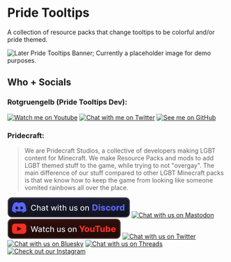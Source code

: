 # Pride Tooltips

A collection of resource packs that change tooltips to be colorful and/or pride themed.

![Later Pride Tooltips Banner; Currently a placeholder image for demo purposes.](https://files.rotgruengelb.net/api/shares/pictures-from-nature/files/ef1ede25-992b-419e-9edc-18ee46087768?download=false)

## Who + Socials

### Rotgruengelb (Pride Tooltips Dev):

[![Watch me on Youtube](https://cdn.jsdelivr.net/npm/@intergrav/devins-badges@3/assets/compact/social/youtube-singular_46h.png)](https://youtube.com/rotgruengelb)
[![Chat with me on Twitter](https://cdn.jsdelivr.net/npm/@intergrav/devins-badges@3/assets/compact/social/twitter-singular_46h.png)](https://x.com/rotgruengelblab)
[![See me on GitHub](https://cdn.jsdelivr.net/npm/@intergrav/devins-badges@3/assets/compact/social/github-singular_46h.png)](https://github.com/rotgruengelb)


### Pridecraft:
> We are Pridecraft Studios, a collective of developers making LGBT content for Minecraft.
We make Resource Packs and mods to add LGBT themed stuff to the game, while trying to not "overgay". The main difference of our stuff compared to other LGBT Minecraft packs is that we know how to keep the game from looking like someone vomited rainbows all over the place.
> 
[![Join our Discord](https://raw.githubusercontent.com/intergrav/devins-badges/v3/assets/compact/social/discord-plural_46h.png)](https://discord.pridecraft.gay)
[![Chat with us on Mastodon](https://raw.githubusercontent.com/intergrav/devins-badges/v3/assets/compact/social/mastodon-plural_46h.png)](https://tech.lgbt/@pridecraft)
[![Watch us on Youtube](https://raw.githubusercontent.com/intergrav/devins-badges/v3/assets/compact/social/youtube-plural_46h.png)](https://youtube.com/@pridecraftstudios)
[![Chat with us on Twitter](https://raw.githubusercontent.com/intergrav/devins-badges/v3/assets/compact/social/twitter-plural_46h.png)](https://x.com/pridecraftreal)
[![Chat with us on Bluesky](https://badger-api-staging.worldwidepixel.ca/compact?gradientStart=00A5E4&gradientEnd=0076B1&lineOne=Chat%20with%20us%20on&lineTwo=Bluesky&colourOne=FFFFFF&colourTwo=FFFFFF&iconUrl=https://raw.githubusercontent.com/OzzyCzech/bluesky-icon/main/dist/bluesky-icon.white.png)](https://bsky.app/profile/pridecraft.gay)
[![Chat with us on Threads](https://badger-api-staging.worldwidepixel.ca/compact?gradientStart=1B1B1B&gradientEnd=000000&lineOne=Chat%20with%20us%20on&lineTwo=Threads&colourOne=FFFFFF&colourTwo=FFFFFF&iconUrl=https://engineering.fb.com/wp-content/uploads/2024/01/threads-app-icon.png)](https://threads.net/@pridecraftstudios) [![Check out our Instagram](https://badger-api-staging.worldwidepixel.ca/compact?gradientStart=BA5353&gradientEnd=61003D&lineOne=Check%20out%20our&lineTwo=Instagram&colourOne=FFFFFF&colourTwo=FFF&iconUrl=https://uxwing.com/wp-content/themes/uxwing/download/brands-and-social-media/instagram-white-icon.png)](https://instagram.com/pridecraftstudios)
